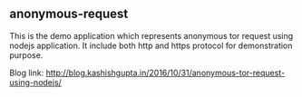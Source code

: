 ## anonymous-request

This is the demo application which represents anonymous tor request using nodejs application. It include both http and https protocol for demonstration purpose.

Blog link: http://blog.kashishgupta.in/2016/10/31/anonymous-tor-request-using-nodejs/